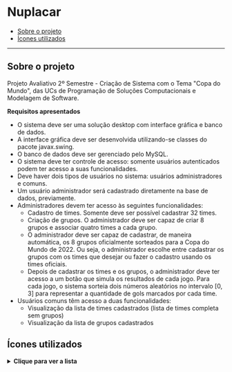 # Nuplacar

- [Sobre o projeto](#sobre-o-projeto)  
- [Ícones utilizados](#ícones-utilizados)  

---

## Sobre o projeto
Projeto Avaliativo 2º Semestre - Criação de Sistema com o Tema "Copa do Mundo", das UCs de Programação de Soluções Computacionais e Modelagem de Software.

**Requisitos apresentados**

- O sistema deve ser uma solução desktop com interface gráfica e banco de dados.
- A interface gráfica deve ser desenvolvida utilizando-se classes do pacote javax.swing.
- O banco de dados deve ser gerenciado pelo MySQL.
- O sistema deve ter controle de acesso: somente usuários autenticados podem ter acesso a suas funcionalidades.
- Deve haver dois tipos de usuários no sistema: usuários administradores e comuns.
- Um usuário administrador será cadastrado diretamente na base de dados, previamente.
- Administradores devem ter acesso às seguintes funcionalidades:
  - Cadastro de times. Somente deve ser possível cadastrar 32 times.
  - Criação de grupos. O administrador deve ser capaz de criar 8 grupos e associar quatro times a cada grupo.
  - O administrador deve ser capaz de cadastrar, de maneira automática, os 8 grupos oficialmente sorteados para a Copa do Mundo de 2022. Ou seja, o administrador escolhe entre cadastrar os grupos com os times que desejar ou fazer o cadastro usando os times oficiais.
  - Depois de cadastrar os times e os grupos, o administrador deve ter acesso a um botão que simula os resultados de cada jogo. Para cada jogo, o sistema sorteia dois números aleatórios no intervalo [0, 3] para representar a quantidade de gols marcados por cada time.
- Usuários comuns têm acesso a duas funcionalidades:
    - Visualização da lista de times cadastrados (lista de times completa sem grupos)
    - Visualização da lista de grupos cadastrados

## Ícones utilizados

<details>
  <summary><strong>Clique para ver a lista</strong></summary>
<br>
<table>
  <tr>
    <td>Ícones de Bandeiras por <a href="https://www.flaticon.com/authors/freepik" title="Freepik">Freepik</a> do pacote <a href="https://www.flaticon.com/packs/international-flags" title="International Flags">International Flags</a> em <a href="https://www.flaticon.com/" title="Flaticon">www.flaticon.com</a></td>
  </tr>
  <tr>
    <td>Ícones do Menu (placar) por <a href="https://www.flaticon.com/authors/freepik" title="Freepik">Freepik</a> do pacote <a href="https://www.flaticon.com/packs/football-soccer-46" title="Football Soccer">Football Soccer</a> em <a href="https://www.flaticon.com/" title="Flaticon">www.flaticon.com</a></td>
  </tr>
  <tr>
    <td>Ícones do Menu (grupos) por <a href="https://www.flaticon.com/authors/freepik" title="Freepik">Freepik</a> do pacote <a href="https://www.flaticon.com/packs/back-to-school-62" title="Back to School">Back to School</a> em <a href="https://www.flaticon.com/" title="Flaticon">www.flaticon.com</a></td>
  </tr>
  <tr>
    <td>Ícones do Menu (times) por <a href="https://www.flaticon.com/authors/freepik" title="Freepik">Freepik</a> do pacote <a href="https://www.flaticon.com/packs/cloud-computing-18" title="Cloud Computing">Cloud Computing</a> em <a href="https://www.flaticon.com/" title="Flaticon">www.flaticon.com</a></td>
  </tr>
  <tr>
    <td>Ícones do Menu (simular) por <a href="https://www.flaticon.com/authors/freepik" title="Freepik">Freepik</a> do pacote <a href="https://www.flaticon.com/packs/holland-5" title="Holland">Holland</a> em <a href="https://www.flaticon.com/" title="Flaticon">www.flaticon.com</a></td>
  </tr>
  <tr>
    <td>Ícones do Menu (usuário) por <a href="https://www.flaticon.com/authors/freepik" title="Freepik">Freepik</a> do pacote <a href="https://www.flaticon.com/packs/essential-ui" title="Essential UI">Essential UI</a> em <a href="https://www.flaticon.com/" title="Flaticon">www.flaticon.com</a></td>
  </tr>
</table>
</details>
